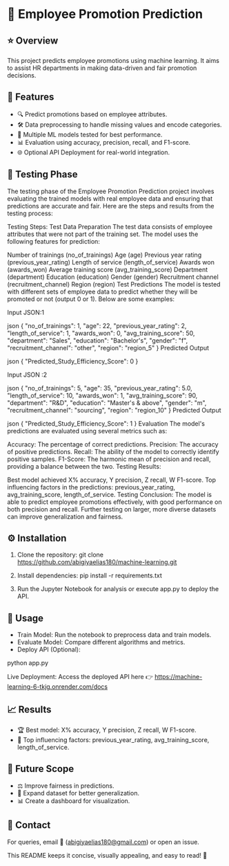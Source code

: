 # 🚀 Employee Promotion Prediction

## ⭐️ Overview
This project predicts employee promotions using machine learning. It aims to assist HR departments in making data-driven and fair promotion decisions.

## 📌 Features
- 🔍 Predict promotions based on employee attributes.
- 🛠 Data preprocessing to handle missing values and encode categories.
- 🤖 Multiple ML models tested for best performance.
- 📊 Evaluation using accuracy, precision, recall, and F1-score.
- 🌐 Optional API Deployment for real-world integration.

## 🧪 Testing Phase
The testing phase of the Employee Promotion Prediction project involves evaluating the trained models with real employee data and ensuring that predictions are accurate and fair. Here are the steps and results from the testing process:

Testing Steps:
Test Data Preparation
The test data consists of employee attributes that were not part of the training set. The model uses the following features for prediction:

Number of trainings (no_of_trainings)
Age (age)
Previous year rating (previous_year_rating)
Length of service (length_of_service)
Awards won (awards_won)
Average training score (avg_training_score)
Department (department)
Education (education)
Gender (gender)
Recruitment channel (recruitment_channel)
Region (region)
Test Predictions
The model is tested with different sets of employee data to predict whether they will be promoted or not (output 0 or 1). Below are some examples:

Input JSON:1

json
{
  "no_of_trainings": 1,
  "age": 22,
  "previous_year_rating": 2,
  "length_of_service": 1,
  "awards_won": 0,
  "avg_training_score": 50,
  "department": "Sales",
  "education": "Bachelor's",
  "gender": "f",
  "recruitment_channel": "other",
  "region": "region_5"
}
Predicted Output

json
{
  "Predicted_Study_Efficiency_Score": 0
}

Input JSON :2

json
{
  "no_of_trainings": 5,
  "age": 35,
  "previous_year_rating": 5.0,
  "length_of_service": 10,
  "awards_won": 1,
  "avg_training_score": 90,
  "department": "R&D",
  "education": "Master's & above",
  "gender": "m",
  "recruitment_channel": "sourcing",
  "region": "region_10"
}
Predicted Output

json
{
  "Predicted_Study_Efficiency_Score": 1
}
Evaluation
The model's predictions are evaluated using several metrics such as:

Accuracy: The percentage of correct predictions.
Precision: The accuracy of positive predictions.
Recall: The ability of the model to correctly identify positive samples.
F1-Score: The harmonic mean of precision and recall, providing a balance between the two.
Testing Results:

Best model achieved X% accuracy, Y precision, Z recall, W F1-score.
Top influencing factors in the predictions: previous_year_rating, avg_training_score, length_of_service.
Testing Conclusion:
The model is able to predict employee promotions effectively, with good performance on both precision and recall. Further testing on larger, more diverse datasets can improve generalization and fairness.

## ⚙️ Installation
1. Clone the repository:
git clone https://github.com/abigiyaelias180/machine-learning.git

2. Install dependencies:
pip install -r requirements.txt
3. Run the Jupyter Notebook for analysis or execute app.py to deploy the API.

## 🚀 Usage
- Train Model: Run the notebook to preprocess data and train models.
- Evaluate Model: Compare different algorithms and metrics.
- Deploy API (Optional):
  
python app.py

Live Deployment: Access the deployed API here 👉 https://machine-learning-6-tkjg.onrender.com/docs

## 📈 Results
- 🏆 Best model: X% accuracy, Y precision, Z recall, W F1-score.
- 🔑 Top influencing factors: previous_year_rating, avg_training_score, length_of_service.

## 🔮 Future Scope
- ⚖️ Improve fairness in predictions.
- 📂 Expand dataset for better generalization.
- 📊 Create a dashboard for visualization.

## 📩 Contact
For queries, email 📧 (abigiyaelias180@gmail.com) or open an issue.

This README keeps it concise, visually appealing, and easy to read! 🚀
